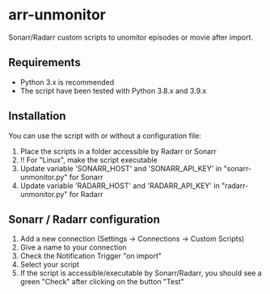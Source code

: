 # arr-unmonitor
Sonarr/Radarr custom scripts to unomitor episodes or movie after import.

## Requirements
- Python 3.x is recommended
- The script have been tested with Python 3.8.x and  3.9.x

## Installation
You can use the script with or without a configuration file:

1. Place the scripts in a folder accessible by Radarr or Sonarr
2. !! For "Linux", make the script executable
3. Update variable 'SONARR_HOST' and 'SONARR_API_KEY' in "sonarr-unmonitor.py" for Sonarr
4. Update variable 'RADARR_HOST' and 'RADARR_API_KEY' in "radarr-unmonitor.py" for Radarr

## Sonarr / Radarr configuration
1. Add a new connection (Settings -> Connections -> Custom Scripts)
2. Give a name to your connection
3. Check the Notification Trigger "on import"
4. Select your script
5. If the script is accessible/executable by Sonarr/Radarr, you should see a green "Check" after clicking on the button "Test"
